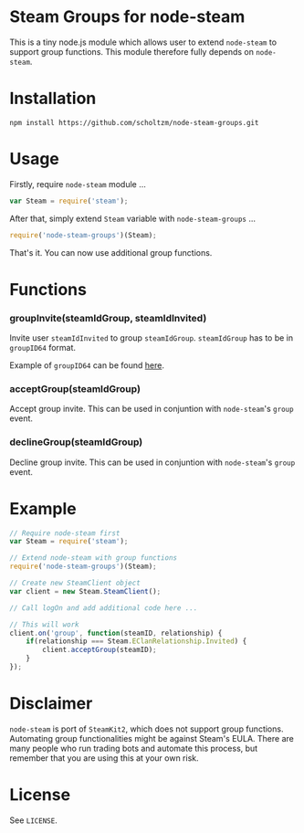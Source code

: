 # Steam Groups for node-steam

This is a tiny node.js module which allows user to extend `node-steam` to support group functions. This module therefore fully depends on `node-steam`.

# Installation

```
npm install https://github.com/scholtzm/node-steam-groups.git
```

# Usage

Firstly, require `node-steam` module ...

```js
var Steam = require('steam');
```

After that, simply extend `Steam` variable with `node-steam-groups` ...

```js
require('node-steam-groups')(Steam);
```

That's it. You can now use additional group functions.

# Functions

### groupInvite(steamIdGroup, steamIdInvited)

Invite user `steamIdInvited` to group `steamIdGroup`. `steamIdGroup` has to be in `groupID64` format.

Example of `groupID64` can be found [here](http://steamcommunity.com/groups/tradingcards/memberslistxml/).

### acceptGroup(steamIdGroup)

Accept group invite. This can be used in conjuntion with `node-steam`'s `group` event.

### declineGroup(steamIdGroup)

Decline group invite. This can be used in conjuntion with `node-steam`'s `group` event.

# Example

```js
// Require node-steam first
var Steam = require('steam');

// Extend node-steam with group functions
require('node-steam-groups')(Steam);

// Create new SteamClient object
var client = new Steam.SteamClient();

// Call logOn and add additional code here ...

// This will work
client.on('group', function(steamID, relationship) {
    if(relationship === Steam.EClanRelationship.Invited) {
        client.acceptGroup(steamID);
    }
});
```

# Disclaimer

`node-steam` is port of `SteamKit2`, which does not support group functions. Automating group functionalities might be against Steam's EULA. There are many people who run trading bots and automate this process, but remember that you are using this at your own risk.

# License

See `LICENSE`.
